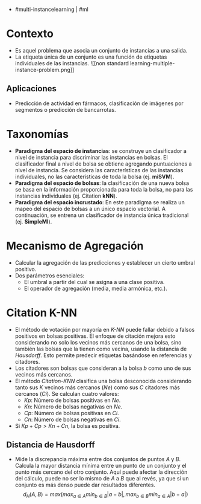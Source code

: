 - #multi-instancelearning | #ml

# Contexto
- Es aquel problema que asocia un conjunto de instancias a una salida. 
- La etiqueta única de un conjunto es una función de etiquetas individuales de las instancias.
![[non standard learning-multiple-instance-problem.png]]
## Aplicaciones
- Predicción de actividad en fármacos, clasificación de imágenes por segmentos o predicción de bancarrotas.

# Taxonomías
- **Paradigma del espacio de instancias**: se construye un clasificador a nivel de instancia para discriminar las instancias en bolsas. El clasificador final a nivel de bolsa se obtiene agregando puntuaciones a nivel de instancia. Se considera las características de las instancias individuales, no las características de toda la bolsa (ej. **miSVM**).
- **Paradigma del espacio de bolsas**: la clasificación de una nueva bolsa se basa en la información proporcionada para toda la bolsa, no para las instancias individuales (ej. Citation **kNN**).
- **Paradigma del espacio incrustado**: En este paradigma se realiza un mapeo del espacio de bolsas a un único espacio vectorial. A continuación, se entrena un clasificador de instancia única tradicional (ej. **SimpleMI**).

# Mecanismo de Agregación
- Calcular la agregación de las predicciones y establecer un cierto umbral positivo.
- Dos parámetros esenciales:
	- El umbral a partir del cual se asigna a una clase positiva.
	- El operador de agregación (media, media armónica, etc.).

# Citation K-NN
- El método de votación por mayoría en *K-NN* puede fallar debido a falsos positivos en bolsas positivas. El enfoque de citación mejora esto considerando no solo los vecinos más cercanos de una bolsa, sino también las bolsas que la tienen como vecina, usando la distancia de *Hausdorff*. Esto permite predecir etiquetas basándose en referencias y citadores. 
- Los citadores son bolsas que consideran a la bolsa $b$ como uno de sus vecinos más cercanos.
- El método *Citation-KNN* clasifica una bolsa desconocida considerando tanto sus $K$ vecinos más cercanos ($Ne$) como sus $C$ citadores más cercanos ($Ci$). Se calculan cuatro valores:
	- $Kp$: Número de bolsas positivas en $Ne$.
	- $Kn$: Número de bolsas negativas en $Ne$.
	-  $Cp$: Número de bolsas positivas en $Ci$.
	- $Cn$: Número de bolsas negativas en $Ci$.
- Si $Kp+Cp>Kn+Cn$, la bolsa es positiva.
## Distancia de Hausdorff
- Mide la discrepancia máxima entre dos conjuntos de puntos $A$ y $B$. Calcula la mayor distancia mínima entre un punto de un conjunto y el punto más cercano del otro conjunto. Aquí puede afectar la dirección del cálculo, puede no ser lo mismo de $A$ a $B$ que al revés, ya que si un conjunto es más denso puede dar resultados diferentes.
$$d_{H}(A,B)=max(max_{a\in A}min_{b\in B}|a-b|,max_{b\in B}min_{a\in A}|b-a|)$$